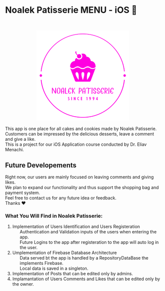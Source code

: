 # Noalek Patisserie MENU - iOS 🍰

<!--PROJECT LOGO -->
<br />
<p align="center">
    <a href="https://github.com/Guy-Nudelman/Noalek-Patisserie-iOS">
      <img src="images/logo.svg" alt="Logo" width="300" heigt="300">
  </a>
 </p>

This app is one place for all cakes and cookies made by Noalek Patisserie.</br>
Customers can be impressed by the delicious desserts, leave a comment and give a like.</br>
This is a project for our iOS Application course conducted by Dr. Eliav Menachi.</br>

## Future Developements
Right now, our users are mainly focused on leaving comments and giving likes.</br>
We plan to expand our functionality and thus support the shopping bag and payment system.</br>
Feel free to contact us for any future idea or feedback.</br>
Thanks ❤</br>

### What You Will Find in Noalek Patisserie:
<ol>
	<li>Implementation of Users Identification and Users Registeration
		<ul>Authentication and Validation inputs of the users when entering the app.</ul>
		<ul>Future Logins to the app after registeration to the app will auto log in the user.</ul>
	</li>
	<li>Umplementation of Firebase Database Architecture
		<ul>Data served bt the app is handled by a RepositoryDataBase the implements Firebase.</ul>
		<ul>Local data is saved in a singleton.</ul>
	</li>
	<li>Implementation of Posts that can be edited only by admins.</li>
	<li>Implamantation of Users Comments and Likes that can be edited only by the owner.</li>
</ol>
